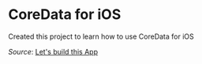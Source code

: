 # CoreData for iOS

Created this project to learn how to use CoreData for iOS

*Source*:
[Let's build this App](https://www.letsbuildthatapp.com/course/Intermediate-Training-Core-Data)

